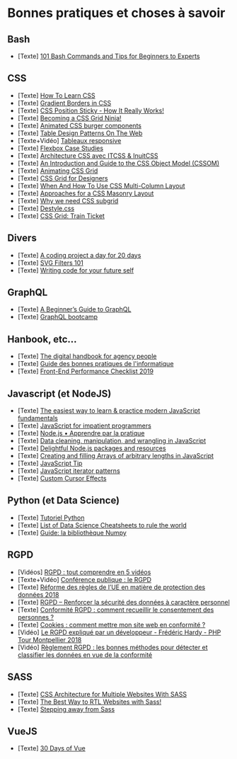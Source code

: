 Bonnes pratiques et choses à savoir
===================================

Bash
---------------------------------
* [Texte] [101 Bash Commands and Tips for Beginners to Experts](https://dev.to/awwsmm/101-bash-commands-and-tips-for-beginners-to-experts-30je)

CSS
---------------------------------
* [Texte] [How To Learn CSS](https://www.smashingmagazine.com/2019/01/how-to-learn-css/)
* [Texte] [Gradient Borders in CSS](https://css-tricks.com/gradient-borders-in-css/)
* [Texte] [CSS Position Sticky - How It Really Works!](https://medium.com/@elad/css-position-sticky-how-it-really-works-54cd01dc2d46)
* [Texte] [Becoming a CSS Grid Ninja!](https://medium.com/@elad/becoming-a-css-grid-ninja-f4c6db018cc1)
* [Texte] [Animated CSS burger components](https://march08.github.io/animated-burgers/)
* [Texte] [Table Design Patterns On The Web](https://www.smashingmagazine.com/2019/01/table-design-patterns-web/)
* [Texte+Vidéo] [Tableaux responsive](https://www.grafikart.fr/tutoriels/table-responsive-1015)
* [Texte] [Flexbox Case Studies](https://flexbox.ninja/)
* [Texte] [Architecture CSS avec ITCSS & InuitCSS](https://medium.com/@KBizien/architecture-css-avec-itcss-inuitcss-6b4271cb1042)
* [Texte] [An Introduction and Guide to the CSS Object Model (CSSOM)](https://css-tricks.com/an-introduction-and-guide-to-the-css-object-model-cssom/)
* [Texte] [Animating CSS Grid](https://css-irl.info/animating-css-grid/)
* [Texte] [CSS Grid for Designers](https://open.nytimes.com/css-grid-for-designers-f74a883b98f5)
* [Texte] [When And How To Use CSS Multi-Column Layout](https://www.smashingmagazine.com/2019/01/css-multiple-column-layout-multicol/)
* [Texte] [Approaches for a CSS Masonry Layout](https://css-tricks.com/piecing-together-approaches-for-a-css-masonry-layout/)
* [Texte] [Why we need CSS subgrid](https://dev.to/kenbellows/why-we-need-css-subgrid-53mh)
* [Texte] [Destyle.css](https://nicolas-cusan.github.io/destyle.css/)
* [Texte] [CSS Grid: Train Ticket](https://codepen.io/oliviale/full/MZZYyO)

Divers
---------------------------------
* [Texte] [A coding project a day for 20 days](https://medium.freecodecamp.org/a-coding-project-a-day-for-20-days-5cd4c9383f84)
* [Texte] [SVG Filters 101](https://tympanus.net/codrops/2019/01/15/svg-filters-101/)
* [Texte] [Writing code for your future self](https://dev.to/sunnysingh/writing-code-for-your-future-self-3da2)

GraphQL
---------------------------------
* [Texte] [A Beginner’s Guide to GraphQL](https://dev.to/leonardomso/a-beginners-guide-to-graphql-3kjj)
* [Texte] [GraphQL bootcamp](https://tylermcginnis.com/free-graphql-bootcamp/)

Hanbook, etc...
---------------------------------
* [Texte] [The digital handbook for agency people](https://fakeit.digital/)
* [Texte] [Guide des bonnes pratiques de l'informatique](https://www.ssi.gouv.fr/guide/guide-des-bonnes-pratiques-de-linformatique/)
* [Texte] [Front-End Performance Checklist 2019](https://www.smashingmagazine.com/2019/01/front-end-performance-checklist-2019-pdf-pages/)

Javascript (et NodeJS)
---------------------------------
* [Texte] [The easiest way to learn & practice modern JavaScript fundamentals](https://learnjavascript.online/)
* [Texte] [JavaScript for impatient programmers](http://exploringjs.com/impatient-js/)
* [Texte] [Node.js • Apprendre par la pratique](https://oncletom.io/node.js/)
* [Texte] [Data cleaning, manipulation, and wrangling in JavaScript](http://learnjsdata.com/index.html)
* [Texte] [Delightful Node.js packages and resources](https://github.com/sindresorhus/awesome-nodejs)
* [Texte] [Creating and filling Arrays of arbitrary lengths in JavaScript](http://2ality.com/2018/12/creating-arrays.html)
* [Texte] [JavaScript Tip](https://twitter.com/wesbos/status/1090624545990590465)
* [Texte] [JavaScript iterator patterns](https://loige.co/javascript-iterator-patterns/)
* [Texte] [Custom Cursor Effects](https://tympanus.net/codrops/2019/01/31/custom-cursor-effects/)


Python (et Data Science) 
---------------------------------
* [Texte] [Tutoriel Python](https://docs.python.org/fr/3.5/tutorial/)
* [Texte] [List of Data Science Cheatsheets to rule the world](https://github.com/FavioVazquez/ds-cheatsheets)
* [Texte] [Guide: la bibliothèque Numpy](https://moncoachdata.com/blog/guide-numpy/)

RGPD
---------------------------------
* [Vidéos] [RGPD : tout comprendre en 5 vidéos](https://www.youtube.com/playlist?list=PLNSwc2fYyP6FQU02MWfeaTXmBG0OkRVIq)
* [Texte+Vidéo] [Conférence publique : le RGPD](https://wpchef.fr/conference-rgpd/)
* [Texte] [Réforme des règles de l’UE en matière de protection des données 2018](https://ec.europa.eu/commission/priorities/justice-and-fundamental-rights/data-protection/2018-reform-eu-data-protection-rules_fr)
* [Texte] [RGPD – Renforcer la sécurité des données à caractère personnel](https://www.ssi.gouv.fr/administration/reglementation/rgpd-renforcer-la-securite-des-donnees-a-caractere-personnel/)
* [Texte] [Conformité RGPD : comment recueillir le consentement des personnes ?](https://www.cnil.fr/fr/conformite-rgpd-comment-recueillir-le-consentement-des-personnes)
* [Texte] [Cookies : comment mettre mon site web en conformité ?](https://www.cnil.fr/fr/cookies-comment-mettre-mon-site-web-en-conformite)
* [Vidéo] [Le RGPD expliqué par un développeur - Frédéric Hardy - PHP Tour Montpellier 2018](https://youtu.be/9Oe3xwK7wc0)
* [Vidéo] [Règlement RGPD : les bonnes méthodes pour détecter et classifier les données en vue de la conformité](https://youtu.be/u5iLKpH4Zmg)

SASS
---------------------------------
* [Texte] [CSS Architecture for Multiple Websites With SASS](https://medium.com/@elad/css-architecture-for-multiple-websites-with-sass-7e923fc53f7a)
* [Texte] [The Best Way to RTL Websites with Sass!](https://medium.com/@elad/the-best-way-to-rtl-your-website-with-sass-105e34a4298a)
* [Texte] [Stepping away from Sass](https://cathydutton.co.uk/posts/why-i-stopped-using-sass/)

VueJS
---------------------------------
* [Texte] [30 Days of Vue](https://github.com/fullstackio/30-days-of-vue)
